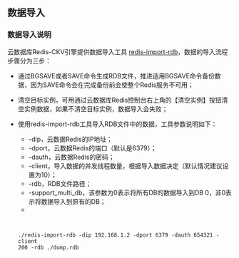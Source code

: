 ## 数据导入

### 数据导入说明
云数据库Redis-CKV引擎提供数据导入工具 [redis-import-rdb](http://121.com)，数据的导入流程步骤分为三步：

- 通过BGSAVE或者SAVE命令生成RDB文件，推进适用BGSAVE命令备份数据，因为SAVE命令会在完成备份前会使整个Redis服务不可用；
- 清空目标实例，可用通过云数据库Redis控制台右上角的【清空实例】按钮清空实例数据，如果不清空目标实例，数据导入会失败；
- 使用redis-import-rdb工具导入RDB文件中的数据，工具参数说明如下：

    - -dip，云数据Redis的IP地址；
    - -dport，云数据Redis的端口（默认是6379）；
    - -dauth，云数据Redis的密码；
    - -client，导入数据的并发线程数量，根据导入数据决定（默认情况建议设置为10）；
    - -rdb，RDB文件路径；
    - -support_multi_db，该参数为0表示将所有DB的数据导入到DB 0，非0表示将数据导入到原有的DB；
    - <code>
    ./redis-import-rdb  -dip 192.168.1.2 -dport 6379 -dauth 654321 -client 200 -rdb ./dump.rdb
    </code>

